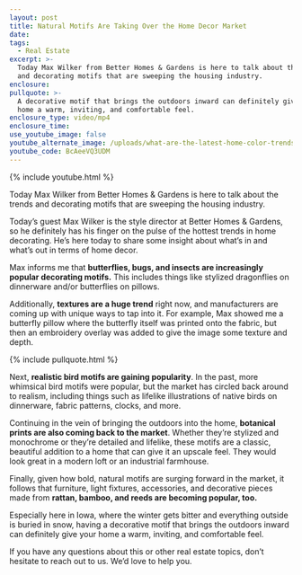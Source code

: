 ```yaml
---
layout: post
title: Natural Motifs Are Taking Over the Home Decor Market
date:
tags:
  - Real Estate
excerpt: >-
  Today Max Wilker from Better Homes & Gardens is here to talk about the trends
  and decorating motifs that are sweeping the housing industry.
enclosure:
pullquote: >-
  A decorative motif that brings the outdoors inward can definitely give your
  home a warm, inviting, and comfortable feel.
enclosure_type: video/mp4
enclosure_time:
use_youtube_image: false
youtube_alternate_image: /uploads/what-are-the-latest-home-color-trends-youtube-1.jpg
youtube_code: BcAeeVQ3UDM
---
```


{% include youtube.html %}

Today Max Wilker from Better Homes & Gardens is here to talk about the trends and decorating motifs that are sweeping the housing industry.

Today’s guest Max Wilker is the style director at Better Homes & Gardens, so he definitely has his finger on the pulse of the hottest trends in home decorating. He’s here today to share some insight about what’s in and what’s out in terms of home decor.

Max informs me that **butterflies, bugs, and insects are increasingly popular decorating motifs.** This includes things like stylized dragonflies on dinnerware and/or butterflies on pillows.

Additionally, **textures are a huge trend** right now, and manufacturers are coming up with unique ways to tap into it. For example, Max showed me a butterfly pillow where the butterfly itself was printed onto the fabric, but then an embroidery overlay was added to give the image some texture and depth.

{% include pullquote.html %}

Next, **realistic bird motifs are gaining popularity**. In the past, more whimsical bird motifs were popular, but the market has circled back around to realism, including things such as lifelike illustrations of native birds on dinnerware, fabric patterns, clocks, and more.

Continuing in the vein of bringing the outdoors into the home, **botanical prints are also coming back to the market**. Whether they’re stylized and monochrome or they’re detailed and lifelike, these motifs are a classic, beautiful addition to a home that can give it an upscale feel. They would look great in a modern loft or an industrial farmhouse.

Finally, given how bold, natural motifs are surging forward in the market, it follows that furniture, light fixtures, accessories, and decorative pieces made from **rattan, bamboo, and reeds are becoming popular, too.**

Especially here in Iowa, where the winter gets bitter and everything outside is buried in snow, having a decorative motif that brings the outdoors inward can definitely give your home a warm, inviting, and comfortable feel.

If you have any questions about this or other real estate topics, don’t hesitate to reach out to us. We’d love to help you.